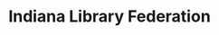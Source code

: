 ---
dateStart: 2016-11-09
dateEnd:
title: "Indiana Library Federation"
venue: "Indiana Library Federation"
organizer: Mary Beth Roska
credit:
city: Indianapolis
state: IN
country: USA
pdfLink:
venueImages:
---